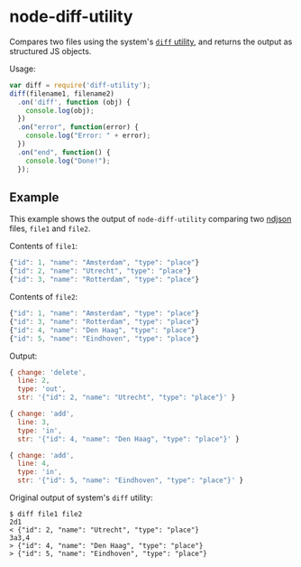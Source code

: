 # node-diff-utility

Compares two files using the system's [`diff` utility](http://en.wikipedia.org/wiki/Diff_utility), and returns the output as structured JS objects.

Usage:

```js
var diff = require('diff-utility');
diff(filename1, filename2)
  .on('diff', function (obj) {
    console.log(obj);
  })
  .on("error", function(error) {
    console.log("Error: " + error);
  })
  .on("end", function() {
    console.log("Done!");
  });
```

## Example

This example shows the output of `node-diff-utility` comparing two [ndjson](http://ndjson.org/) files, `file1` and `file2`.

Contents of `file1`:

```js
{"id": 1, "name": "Amsterdam", "type": "place"}
{"id": 2, "name": "Utrecht", "type": "place"}
{"id": 3, "name": "Rotterdam", "type": "place"}
```

Contents of `file2`:

```js
{"id": 1, "name": "Amsterdam", "type": "place"}
{"id": 3, "name": "Rotterdam", "type": "place"}
{"id": 4, "name": "Den Haag", "type": "place"}
{"id": 5, "name": "Eindhoven", "type": "place"}
```

Output:

```js
{ change: 'delete',
  line: 2,
  type: 'out',
  str: '{"id": 2, "name": "Utrecht", "type": "place"}' }

{ change: 'add',
  line: 3,
  type: 'in',
  str: '{"id": 4, "name": "Den Haag", "type": "place"}' }

{ change: 'add',
  line: 4,
  type: 'in',
  str: '{"id": 5, "name": "Eindhoven", "type": "place"}' }
```

Original output of system's `diff` utility:

```
$ diff file1 file2
2d1
< {"id": 2, "name": "Utrecht", "type": "place"}
3a3,4
> {"id": 4, "name": "Den Haag", "type": "place"}
> {"id": 5, "name": "Eindhoven", "type": "place"}
```
